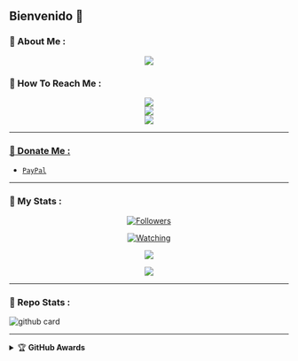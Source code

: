 ## Bienvenido 👋

### :unicorn: About Me :

<p align="center">
  <img src="https://i.ibb.co/Y2fGms9/a652f056-c75b-428e-bc00-d09e8fe49b4c.jpg" />
</p>

### :unicorn: How To Reach Me :
<p align="center">
<a href="https://youtube.com/@WorkCwp"><img src="https://img.shields.io/badge/YouTube-ff0000?style=for-the-badge&logo=youtube&logoColor=ff000000&link=https://youtube.com/@WorkCwp" /><br>
<a href="https://whatsapp.com/channel/0029Var8MeMFcow0snkoLy2R"><img src="https://img.shields.io/badge/WhatsApp Channel-25D366?style=for-the-badge&logo=whatsapp&logoColor=white&link=https://whatsapp.com/channel/0029Var8MeMFcow0snkoLy2R" /><br>
<a href="https://chat.whatsapp.com/EjdIzXmiHreFkPAvx3mEHH"><img src="https://img.shields.io/badge/WhatsApp Group-25D366?style=for-the-badge&logo=whatsapp&logoColor=white" />
</p>

---

### :unicorn: Donate Me :

- [`PayPal`](https://www.paypal.me/)

---

### :unicorn: My Stats :
<p align="center"><a href="https://github.com/WorkCwp/followers"><img title="Followers" src="https://img.shields.io/github/followers/WorkCwp?color=red&style=flat-square"></a></p>
<p align="center"><a href="https://komarev.com/ghpvc/?username=WorkCwp&color=blue&style=flat-square&label=Profile+Views"><img title="Watching" src="https://komarev.com/ghpvc/?username=WorkCwp&color=green&style=flat-square&label=Profile+View"></a>
</p>
<p align="center"><a href="https://github.com/WorkCwp"><img src="https://github-readme-stats.vercel.app/api?username=WorkCwp&show_icons=true&theme=radical"></a></p>
<p align="center"><a href="https://github.com/WorkCwp"><img src="https://github-readme-stats.vercel.app/api/top-langs/?username=WorkCwp&theme=radical&layout=compact"></a></p>

---

### :unicorn: Repo Stats : 
![github card](https://github-readme-stats.vercel.app/api/pin/?username=WorkCwp&repo=Criwilop-Bot-MD&theme=radical)

---

<details>
    <summary>&#127942 <b>GitHub Awards</b></summary><br/>

![Github Trophy](https://github-profile-trophy.vercel.app/?username=WorkCwp)
</details> 
